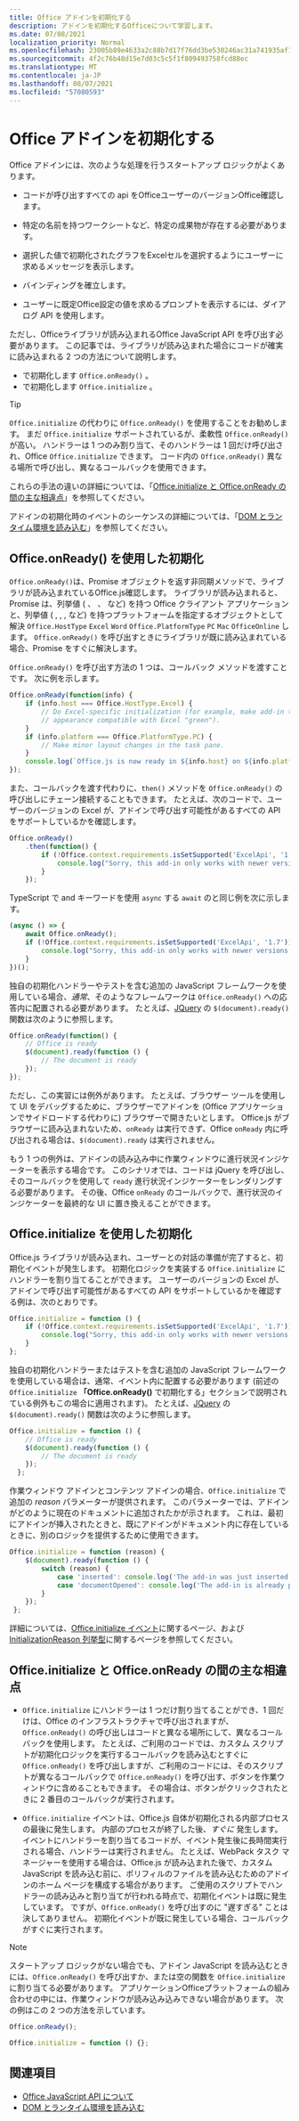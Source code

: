 ```yaml
---
title: Office アドインを初期化する
description: アドインを初期化するOfficeについて学習します。
ms.date: 07/08/2021
localization_priority: Normal
ms.openlocfilehash: 23005b89e4633a2c88b7d17f76dd3be530246ac31a741935af1e018144abea55
ms.sourcegitcommit: 4f2c76b48d15e7d03c5c5f1f809493758fcd88ec
ms.translationtype: MT
ms.contentlocale: ja-JP
ms.lasthandoff: 08/07/2021
ms.locfileid: "57080593"
---
```

# <a name="initialize-your-office-add-in"></a>Office アドインを初期化する

Office アドインには、次のような処理を行うスタートアップ ロジックがよくあります。

- コードが呼び出すすべての api をOfficeユーザーのバージョンOffice確認します。

- 特定の名前を持つワークシートなど、特定の成果物が存在する必要があります。

- 選択した値で初期化されたグラフをExcelセルを選択するようにユーザーに求めるメッセージを表示します。

- バインディングを確立します。

- ユーザーに既定Office設定の値を求めるプロンプトを表示するには、ダイアログ API を使用します。

ただし、Officeライブラリが読み込まれるOffice JavaScript API を呼び出す必要があります。 この記事では、ライブラリが読み込まれた場合にコードが確実に読み込まれる 2 つの方法について説明します。

- で初期化します `Office.onReady()` 。
- で初期化します `Office.initialize` 。

> [!TIP]
> `Office.initialize` の代わりに `Office.onReady()` を使用することをお勧めします。 まだ `Office.initialize` サポートされているが、柔軟性 `Office.onReady()` が高い。 ハンドラーは 1 つのみ割り当て、そのハンドラーは 1 回だけ呼び出され、Office `Office.initialize` できます。 コード内の `Office.onReady()` 異なる場所で呼び出し、異なるコールバックを使用できます。
> 
> これらの手法の違いの詳細については、「[Office.initialize と Office.onReady の間の主な相違点](#major-differences-between-officeinitialize-and-officeonready)」を参照してください。

アドインの初期化時のイベントのシーケンスの詳細については、「[DOM とランタイム環境を読み込む](loading-the-dom-and-runtime-environment.md)」を参照してください。

## <a name="initialize-with-officeonready"></a>Office.onReady() を使用した初期化

`Office.onReady()`は、Promise オブジェクトを返す[](https://developer.mozilla.org/docs/Web/JavaScript/Reference/Global_Objects/Promise)非同期メソッドで、ライブラリが読み込まれているOffice.js確認します。 ライブラリが読み込まれると、Promise は、列挙値 ( 、 、 など) を持つ Office クライアント アプリケーションと、列挙値 ( , , , など) を持つプラットフォームを指定するオブジェクトとして解決 `Office.HostType` `Excel` `Word` `Office.PlatformType` `PC` `Mac` `OfficeOnline` します。 `Office.onReady()` を呼び出すときにライブラリが既に読み込まれている場合、Promise をすぐに解決します。

`Office.onReady()` を呼び出す方法の 1 つは、コールバック メソッドを渡すことです。 次に例を示します。

```js
Office.onReady(function(info) {
    if (info.host === Office.HostType.Excel) {
        // Do Excel-specific initialization (for example, make add-in task pane's
        // appearance compatible with Excel "green").
    }
    if (info.platform === Office.PlatformType.PC) {
        // Make minor layout changes in the task pane.
    }
    console.log(`Office.js is now ready in ${info.host} on ${info.platform}`);
});
```

また、コールバックを渡す代わりに、`then()` メソッドを `Office.onReady()` の呼び出しにチェーン接続することもできます。 たとえば、次のコードで、ユーザーのバージョンの Excel が、アドインで呼び出す可能性があるすべての API をサポートしているかを確認します。

```js
Office.onReady()
    .then(function() {
        if (!Office.context.requirements.isSetSupported('ExcelApi', '1.7')) {
            console.log("Sorry, this add-in only works with newer versions of Excel.");
        }
    });
```

TypeScript で and キーワードを使用 `async` する `await` のと同じ例を次に示します。

```typescript
(async () => {
    await Office.onReady();
    if (!Office.context.requirements.isSetSupported('ExcelApi', '1.7')) {
        console.log("Sorry, this add-in only works with newer versions of Excel.");
    }
})();
```

独自の初期化ハンドラーやテストを含む追加の JavaScript フレームワークを使用している場合、*通常*、そのようなフレームワークは `Office.onReady()` への応答内に配置される必要があります。 たとえば、[JQuery](https://jquery.com) の `$(document).ready()` 関数は次のように参照します。

```js
Office.onReady(function() {
    // Office is ready
    $(document).ready(function () {
        // The document is ready
    });
});
```

ただし、この実習には例外があります。 たとえば、ブラウザー ツールを使用して UI をデバッグするために、ブラウザーでアドインを (Office アプリケーションでサイドロードする代わりに) ブラウザーで開きたいとします。 Office.js がブラウザーに読み込まれないため、`onReady` は実行できず、Office `onReady` 内に呼び出される場合は、`$(document).ready` は実行されません。 

もう 1 つの例外は、アドインの読み込み中に作業ウィンドウに進行状況インジケーターを表示する場合です。 このシナリオでは、コードは jQuery を呼び出し、そのコールバックを使用して `ready` 進行状況インジケーターをレンダリングする必要があります。 その後、Office `onReady` のコールバックで、進行状況のインジケーターを最終的な UI に置き換えることができます。 

## <a name="initialize-with-officeinitialize"></a>Office.initialize を使用した初期化

Office.js ライブラリが読み込まれ、ユーザーとの対話の準備が完了すると、初期化イベントが発生します。 初期化ロジックを実装する `Office.initialize` にハンドラーを割り当てることができます。 ユーザーのバージョンの Excel が、アドインで呼び出す可能性があるすべての API をサポートしているかを確認する例は、次のとおりです。

```js
Office.initialize = function () {
    if (!Office.context.requirements.isSetSupported('ExcelApi', '1.7')) {
        console.log("Sorry, this add-in only works with newer versions of Excel.");
    }
};
```

独自の初期化ハンドラーまたはテストを含む追加の JavaScript フレームワークを使用している場合は、通常、イベント内に配置する必要があります (前述の `Office.initialize` **「Office.onReady()** で初期化する」セクションで説明されている例外もこの場合に適用されます)。 たとえば、[JQuery](https://jquery.com) の `$(document).ready()` 関数は次のように参照します。

```js
Office.initialize = function () {
    // Office is ready
    $(document).ready(function () {
        // The document is ready
    });
  };
```

作業ウィンドウ アドインとコンテンツ アドインの場合、`Office.initialize` で追加の _reason_ パラメーターが提供されます。 このパラメーターでは、アドインがどのように現在のドキュメントに追加されたかが示されます。 これは、最初にアドインが挿入されたときと、既にアドインがドキュメント内に存在しているときに、別のロジックを提供するために使用できます。

```js
Office.initialize = function (reason) {
    $(document).ready(function () {
        switch (reason) {
            case 'inserted': console.log('The add-in was just inserted.');
            case 'documentOpened': console.log('The add-in is already part of the document.');
        }
    });
 };
```

詳細については、[Office.initialize イベント](/javascript/api/office)に関するページ、および [InitializationReason 列挙型](/javascript/api/office/office.initializationreason)に関するページを参照してください。

## <a name="major-differences-between-officeinitialize-and-officeonready"></a>Office.initialize と Office.onReady の間の主な相違点

- `Office.initialize` にハンドラーは 1 つだけ割り当てることができ、1 回だけは、Office のインフラストラクチャで呼び出されますが、`Office.onReady()` の呼び出しはコードと異なる場所にして、異なるコールバックを使用します。 たとえば、ご利用のコードでは、カスタム スクリプトが初期化ロジックを実行するコールバックを読み込むとすぐに `Office.onReady()` を呼び出しますが、ご利用のコードには、そのスクリプトが異なるコールバックで `Office.onReady()` を呼び出す、ボタンを作業ウィンドウに含めることもできます。 その場合は、ボタンがクリックされたときに 2 番目のコールバックが実行されます。

- `Office.initialize` イベントは、Office.js 自体が初期化される内部プロセスの最後に発生します。 内部のプロセスが終了した後、*すぐに* 発生します。 イベントにハンドラーを割り当てるコードが、イベント発生後に長時間実行される場合、ハンドラーは実行されません。 たとえば、WebPack タスク マネージャーを使用する場合は、Office.js が読み込まれた後で、カスタム JavaScript を読み込む前に、ポリフィルのファイルを読み込むためのアドインのホーム ページを構成する場合があります。 ご使用のスクリプトでハンドラーの読み込みと割り当てが行われる時点で、初期化イベントは既に発生しています。 ですが、`Office.onReady()` を呼び出すのに "遅すぎる" ことは決してありません。 初期化イベントが既に発生している場合、コールバックがすぐに実行されます。

> [!NOTE]
> スタートアップ ロジックがない場合でも、アドイン JavaScript を読み込むときには、`Office.onReady()` を呼び出すか、または空の関数を `Office.initialize` に割り当てる必要があります。 アプリケーションOfficeプラットフォームの組み合わせの中には、作業ウィンドウが読み込み込みできない場合があります。 次の例はこの 2 つの方法を示しています。
>
>```js    
>Office.onReady();
>```
>
>
>```js
>Office.initialize = function () {};
>```

## <a name="see-also"></a>関連項目

- [Office JavaScript API について](understanding-the-javascript-api-for-office.md)
- [DOM とランタイム環境を読み込む](loading-the-dom-and-runtime-environment.md)